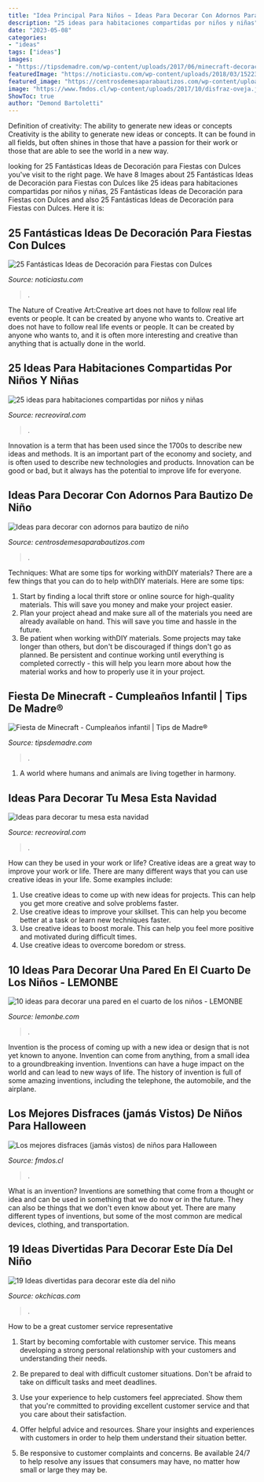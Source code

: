 ```yaml
---
title: "Idea Principal Para Niños ~ Ideas Para Decorar Con Adornos Para Bautizo De Niño"
description: "25 ideas para habitaciones compartidas por niños y niñas"
date: "2023-05-08"
categories:
- "ideas"
tags: ["ideas"]
images:
- "https://tipsdemadre.com/wp-content/uploads/2017/06/minecraft-decoracion-fiesta-ninos.jpg"
featuredImage: "https://noticiastu.com/wp-content/uploads/2018/03/1522372157180.jpg"
featured_image: "https://centrosdemesaparabautizos.com/wp-content/uploads/2016/08/adornos-para-bautizo-de-niño-con-globos-grande.jpg"
image: "https://www.fmdos.cl/wp-content/uploads/2017/10/disfraz-oveja.jpg"
ShowToc: true
author: "Demond Bartoletti"
---
```



Definition of creativity: The ability to generate new ideas or concepts
Creativity is the ability to generate new ideas or concepts. It can be found in all fields, but often shines in those that have a passion for their work or those that are able to see the world in a new way.

	

		
looking for 25 Fantásticas Ideas de Decoración para Fiestas con Dulces you've visit to the right page. We have 8 Images about 25 Fantásticas Ideas de Decoración para Fiestas con Dulces like 25 ideas para habitaciones compartidas por niños y niñas, 25 Fantásticas Ideas de Decoración para Fiestas con Dulces and also 25 Fantásticas Ideas de Decoración para Fiestas con Dulces. Here it is:
		
    
## 25 Fantásticas Ideas De Decoración Para Fiestas Con Dulces

<img loading=lazy src="https://noticiastu.com/wp-content/uploads/2018/03/1522372157180.jpg" onerror="this.onerror=null;this.src='https://tse3.mm.bing.net/th?id=OIP.GX3NxQ60sUkgxeQHVOfZJgHaLH&amp;pid=15.1';" alt="25 Fantásticas Ideas de Decoración para Fiestas con Dulces">

_Source: noticiastu.com_

>. 

	

The Nature of Creative Art:Creative art does not have to follow real life events or people. It can be created by anyone who wants to.
Creative art does not have to follow real life events or people. It can be created by anyone who wants to, and it is often more interesting and creative than anything that is actually done in the world.

    
## 25 Ideas Para Habitaciones Compartidas Por Niños Y Niñas

<img loading=lazy src="https://www.recreoviral.com/wp-content/uploads/2015/10/Creativas-habitaciones-compartidas-por-niños-y-niñas-20.jpg" onerror="this.onerror=null;this.src='https://tse4.mm.bing.net/th?id=OIP.-Ts-U_rcLPJoeXxO7y8MzAHaE8&amp;pid=15.1';" alt="25 ideas para habitaciones compartidas por niños y niñas">

_Source: recreoviral.com_

>. 

	

Innovation is a term that has been used since the 1700s to describe new ideas and methods. It is an important part of the economy and society, and is often used to describe new technologies and products. Innovation can be good or bad, but it always has the potential to improve life for everyone.

    
## Ideas Para Decorar Con Adornos Para Bautizo De Niño

<img loading=lazy src="https://centrosdemesaparabautizos.com/wp-content/uploads/2016/08/adornos-para-bautizo-de-niño-con-globos-grande.jpg" onerror="this.onerror=null;this.src='https://tse2.mm.bing.net/th?id=OIP.Nuv_vA56j-fj0gEmHC8ttgHaLH&amp;pid=15.1';" alt="Ideas para decorar con adornos para bautizo de niño">

_Source: centrosdemesaparabautizos.com_

>. 

	

Techniques: What are some tips for working withDIY materials?
There are a few things that you can do to help withDIY materials. Here are some tips: 
1. Start by finding a local thrift store or online source for high-quality materials. This will save you money and make your project easier. 
2. Plan your project ahead and make sure all of the materials you need are already available on hand. This will save you time and hassle in the future. 
3. Be patient when working withDIY materials. Some projects may take longer than others, but don't be discouraged if things don't go as planned. Be persistent and continue working until everything is completed correctly - this will help you learn more about how the material works and how to properly use it in your project.

    
## Fiesta De Minecraft - Cumpleaños Infantil | Tips De Madre®

<img loading=lazy src="https://tipsdemadre.com/wp-content/uploads/2017/06/minecraft-decoracion-fiesta-ninos.jpg" onerror="this.onerror=null;this.src='https://tse3.mm.bing.net/th?id=OIP.NPnGjil3jSHuXM8BwlHH0gHaKa&amp;pid=15.1';" alt="Fiesta de Minecraft - Cumpleaños infantil | Tips de Madre®">

_Source: tipsdemadre.com_

>. 

	

1. A world where humans and animals are living together in harmony. 

    
## Ideas Para Decorar Tu Mesa Esta Navidad

<img loading=lazy src="https://www.recreoviral.com/wp-content/uploads/2015/12/Decoraciones-para-la-mesa-esta-navidad-16.jpg" onerror="this.onerror=null;this.src='https://tse3.mm.bing.net/th?id=OIP.Fcp7q0qWGy8N_lWloR0ibgHaK7&amp;pid=15.1';" alt="Ideas para decorar tu mesa esta navidad">

_Source: recreoviral.com_

>. 

	

How can they be used in your work or life?
Creative ideas are a great way to improve your work or life. There are many different ways that you can use creative ideas in your life. Some examples include: 
1. Use creative ideas to come up with new ideas for projects. This can help you get more creative and solve problems faster. 
2. Use creative ideas to improve your skillset. This can help you become better at a task or learn new techniques faster. 
3. Use creative ideas to boost morale. This can help you feel more positive and motivated during difficult times. 
4. Use creative ideas to overcome boredom or stress.

    
## 10 Ideas Para Decorar Una Pared En El Cuarto De Los Niños - LEMONBE

<img loading=lazy src="http://lemonbe.com/wp-content/uploads/2016/04/lemonbe-10-ideas-para-decorar-una-pared-en-el-cuarto-de-los-ninos-03.jpg" onerror="this.onerror=null;this.src='https://tse1.mm.bing.net/th?id=OIP.SOTWx26WL-GlzofRPWjC9AHaLH&amp;pid=15.1';" alt="10 ideas para decorar una pared en el cuarto de los niños - LEMONBE">

_Source: lemonbe.com_

>. 

	

Invention is the process of coming up with a new idea or design that is not yet known to anyone. Invention can come from anything, from a small idea to a groundbreaking invention. Inventions can have a huge impact on the world and can lead to new ways of life. The history of invention is full of some amazing inventions, including the telephone, the automobile, and the airplane.

    
## Los Mejores Disfraces (jamás Vistos) De Niños Para Halloween

<img loading=lazy src="https://www.fmdos.cl/wp-content/uploads/2017/10/disfraz-oveja.jpg" onerror="this.onerror=null;this.src='https://tse3.mm.bing.net/th?id=OIP.mG5fa-7gZ171QAVsEnFc6gHaLI&amp;pid=15.1';" alt="Los mejores disfraces (jamás vistos) de niños para Halloween">

_Source: fmdos.cl_

>. 

	

What is an invention?
Inventions are something that come from a thought or idea and can be used in something that we do now or in the future. They can also be things that we don't even know about yet. There are many different types of inventions, but some of the most common are medical devices, clothing, and transportation.

    
## 19 Ideas Divertidas Para Decorar Este Día Del Niño

<img loading=lazy src="https://www.okchicas.com/wp-content/uploads/2020/03/Decoración-para-festejar-el-día-del-niño-10.jpg" onerror="this.onerror=null;this.src='https://tse2.mm.bing.net/th?id=OIP.2BLLrrd5AkhABsbPFbDnQQHaLH&amp;pid=15.1';" alt="19 Ideas divertidas para decorar este día del niño">

_Source: okchicas.com_

>. 

	

How to be a great customer service representative
1. Start by becoming comfortable with customer service. This means developing a strong personal relationship with your customers and understanding their needs.
2. Be prepared to deal with difficult customer situations. Don't be afraid to take on difficult tasks and meet deadlines.

3. Use your experience to help customers feel appreciated. Show them that you're committed to providing excellent customer service and that you care about their satisfaction.

4. Offer helpful advice and resources. Share your insights and experiences with customers in order to help them understand their situation better.

5. Be responsive to customer complaints and concerns. Be available 24/7 to help resolve any issues that consumers may have, no matter how small or large they may be.

